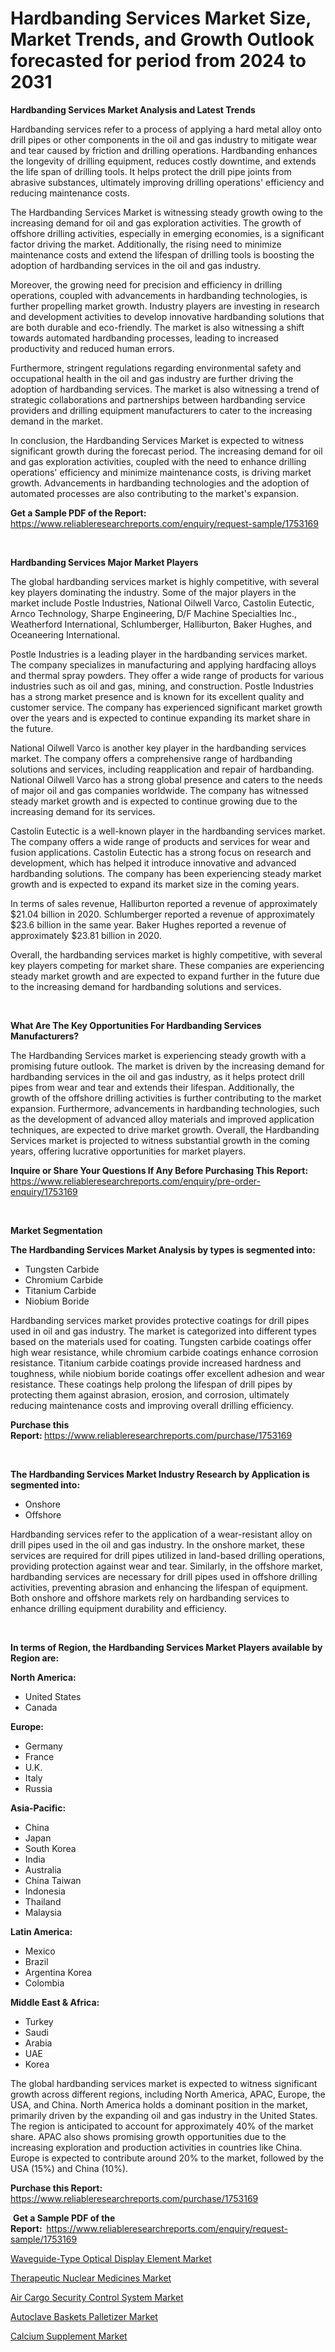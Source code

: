 <p><h1>Hardbanding Services Market Size, Market Trends, and Growth Outlook forecasted for period from 2024 to 2031</h1></p><p><strong>Hardbanding Services Market Analysis and Latest Trends</strong></p>
<p><p>Hardbanding services refer to a process of applying a hard metal alloy onto drill pipes or other components in the oil and gas industry to mitigate wear and tear caused by friction and drilling operations. Hardbanding enhances the longevity of drilling equipment, reduces costly downtime, and extends the life span of drilling tools. It helps protect the drill pipe joints from abrasive substances, ultimately improving drilling operations' efficiency and reducing maintenance costs.</p><p>The Hardbanding Services Market is witnessing steady growth owing to the increasing demand for oil and gas exploration activities. The growth of offshore drilling activities, especially in emerging economies, is a significant factor driving the market. Additionally, the rising need to minimize maintenance costs and extend the lifespan of drilling tools is boosting the adoption of hardbanding services in the oil and gas industry.</p><p>Moreover, the growing need for precision and efficiency in drilling operations, coupled with advancements in hardbanding technologies, is further propelling market growth. Industry players are investing in research and development activities to develop innovative hardbanding solutions that are both durable and eco-friendly. The market is also witnessing a shift towards automated hardbanding processes, leading to increased productivity and reduced human errors.</p><p>Furthermore, stringent regulations regarding environmental safety and occupational health in the oil and gas industry are further driving the adoption of hardbanding services. The market is also witnessing a trend of strategic collaborations and partnerships between hardbanding service providers and drilling equipment manufacturers to cater to the increasing demand in the market.</p><p>In conclusion, the Hardbanding Services Market is expected to witness significant growth during the forecast period. The increasing demand for oil and gas exploration activities, coupled with the need to enhance drilling operations' efficiency and minimize maintenance costs, is driving market growth. Advancements in hardbanding technologies and the adoption of automated processes are also contributing to the market's expansion.</p></p>
<p><strong>Get a Sample PDF of the Report:&nbsp;</strong> <a href="https://www.reliableresearchreports.com/enquiry/request-sample/1753169">https://www.reliableresearchreports.com/enquiry/request-sample/1753169</a></p>
<p>&nbsp;</p>
<p><strong>Hardbanding Services Major Market Players</strong></p>
<p><p>The global hardbanding services market is highly competitive, with several key players dominating the industry. Some of the major players in the market include Postle Industries, National Oilwell Varco, Castolin Eutectic, Arnco Technology, Sharpe Engineering, D/F Machine Specialties Inc., Weatherford International, Schlumberger, Halliburton, Baker Hughes, and Oceaneering International.</p><p>Postle Industries is a leading player in the hardbanding services market. The company specializes in manufacturing and applying hardfacing alloys and thermal spray powders. They offer a wide range of products for various industries such as oil and gas, mining, and construction. Postle Industries has a strong market presence and is known for its excellent quality and customer service. The company has experienced significant market growth over the years and is expected to continue expanding its market share in the future.</p><p>National Oilwell Varco is another key player in the hardbanding services market. The company offers a comprehensive range of hardbanding solutions and services, including reapplication and repair of hardbanding. National Oilwell Varco has a strong global presence and caters to the needs of major oil and gas companies worldwide. The company has witnessed steady market growth and is expected to continue growing due to the increasing demand for its services.</p><p>Castolin Eutectic is a well-known player in the hardbanding services market. The company offers a wide range of products and services for wear and fusion applications. Castolin Eutectic has a strong focus on research and development, which has helped it introduce innovative and advanced hardbanding solutions. The company has been experiencing steady market growth and is expected to expand its market size in the coming years.</p><p>In terms of sales revenue, Halliburton reported a revenue of approximately $21.04 billion in 2020. Schlumberger reported a revenue of approximately $23.6 billion in the same year. Baker Hughes reported a revenue of approximately $23.81 billion in 2020.</p><p>Overall, the hardbanding services market is highly competitive, with several key players competing for market share. These companies are experiencing steady market growth and are expected to expand further in the future due to the increasing demand for hardbanding solutions and services.</p></p>
<p>&nbsp;</p>
<p><strong>What Are The Key Opportunities For Hardbanding Services Manufacturers?</strong></p>
<p><p>The Hardbanding Services market is experiencing steady growth with a promising future outlook. The market is driven by the increasing demand for hardbanding services in the oil and gas industry, as it helps protect drill pipes from wear and tear and extends their lifespan. Additionally, the growth of the offshore drilling activities is further contributing to the market expansion. Furthermore, advancements in hardbanding technologies, such as the development of advanced alloy materials and improved application techniques, are expected to drive market growth. Overall, the Hardbanding Services market is projected to witness substantial growth in the coming years, offering lucrative opportunities for market players.</p></p>
<p><strong>Inquire or Share Your Questions If Any Before Purchasing This Report:</strong> <a href="https://www.reliableresearchreports.com/enquiry/pre-order-enquiry/1753169">https://www.reliableresearchreports.com/enquiry/pre-order-enquiry/1753169</a></p>
<p>&nbsp;</p>
<p><strong>Market Segmentation</strong></p>
<p><strong>The Hardbanding Services Market Analysis by types is segmented into:</strong></p>
<p><ul><li>Tungsten Carbide</li><li>Chromium Carbide</li><li>Titanium Carbide</li><li>Niobium Boride</li></ul></p>
<p><p>Hardbanding services market provides protective coatings for drill pipes used in oil and gas industry. The market is categorized into different types based on the materials used for coating. Tungsten carbide coatings offer high wear resistance, while chromium carbide coatings enhance corrosion resistance. Titanium carbide coatings provide increased hardness and toughness, while niobium boride coatings offer excellent adhesion and wear resistance. These coatings help prolong the lifespan of drill pipes by protecting them against abrasion, erosion, and corrosion, ultimately reducing maintenance costs and improving overall drilling efficiency.</p></p>
<p><strong>Purchase this Report:&nbsp;</strong><a href="https://www.reliableresearchreports.com/purchase/1753169">https://www.reliableresearchreports.com/purchase/1753169</a></p>
<p>&nbsp;</p>
<p><strong>The Hardbanding Services Market Industry Research by Application is segmented into:</strong></p>
<p><ul><li>Onshore</li><li>Offshore</li></ul></p>
<p><p>Hardbanding services refer to the application of a wear-resistant alloy on drill pipes used in the oil and gas industry. In the onshore market, these services are required for drill pipes utilized in land-based drilling operations, providing protection against wear and tear. Similarly, in the offshore market, hardbanding services are necessary for drill pipes used in offshore drilling activities, preventing abrasion and enhancing the lifespan of equipment. Both onshore and offshore markets rely on hardbanding services to enhance drilling equipment durability and efficiency.</p></p>
<p>&nbsp;</p>
<p><strong>In terms of Region, the Hardbanding Services Market Players available by Region are:</strong></p>
<p>
    <p> <strong> North America: </strong>
        <ul>
            <li>United States</li>
            <li>Canada</li>
        </ul>
        </p> 
    <p> <strong> Europe: </strong>
        <ul>
            <li>Germany</li>
            <li>France</li>
            <li>U.K.</li>
            <li>Italy</li>
            <li>Russia</li>
        </ul>
        </p> 
    <p> <strong> Asia-Pacific: </strong>
        <ul>
            <li>China</li>
            <li>Japan</li>
            <li>South Korea</li>
            <li>India</li>
            <li>Australia</li>
            <li>China Taiwan</li>
            <li>Indonesia</li>
            <li>Thailand</li>
            <li>Malaysia</li>
        </ul>
        </p> 
    <p> <strong> Latin America: </strong>
        <ul>
            <li>Mexico</li>
            <li>Brazil</li>
            <li>Argentina Korea</li>
            <li>Colombia</li>
        </ul>
        </p> 
    <p> <strong> Middle East & Africa: </strong>
        <ul>
            <li>Turkey</li>
            <li>Saudi</li>
            <li>Arabia</li>
            <li>UAE</li>
            <li>Korea</li>
        </ul>
    </p>
    </p>
<p><p>The global hardbanding services market is expected to witness significant growth across different regions, including North America, APAC, Europe, the USA, and China. North America holds a dominant position in the market, primarily driven by the expanding oil and gas industry in the United States. The region is anticipated to account for approximately 40% of the market share. APAC also shows promising growth opportunities due to the increasing exploration and production activities in countries like China. Europe is expected to contribute around 20% to the market, followed by the USA (15%) and China (10%).</p></p>
<p><strong>Purchase this Report: </strong><a href="https://www.reliableresearchreports.com/purchase/1753169">https://www.reliableresearchreports.com/purchase/1753169</a></p>
<p>&nbsp;<strong>Get a Sample PDF of the Report:&nbsp;&nbsp;</strong><a href="https://www.reliableresearchreports.com/enquiry/request-sample/1753169">https://www.reliableresearchreports.com/enquiry/request-sample/1753169</a></p>
<p><strong></strong></p>
<p><p><a href="https://medium.com/@beauhagenes2023/waveguide-type-optical-display-element-market-analysis-its-cagr-market-segmentation-and-global-b47b7a230303">Waveguide-Type Optical Display Element Market</a></p><p><a href="https://github.com/mahnoor2003/Market-Research-Report-List-2/blob/main/therapeutic-nuclear-medicines-market.md">Therapeutic Nuclear Medicines Market</a></p><p><a href="https://medium.com/@suepiper766/air-cargo-security-control-system-market-size-cagr-trends-2024-2030-f3744a3bab6c">Air Cargo Security Control System Market</a></p><p><a href="https://www.linkedin.com/pulse/autoclave-baskets-palletizer-market-dynamics-2024-2031-also-cxa9f?trackingId=2Ez4pipxSuiniQnxXfi8eg%3D%3D">Autoclave Baskets Palletizer Market</a></p><p><a href="https://github.com/marloy8/Market-Research-Report-List-2/blob/main/calcium-supplement-market.md">Calcium Supplement Market</a></p></p>